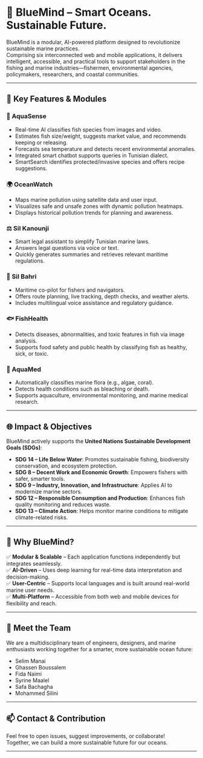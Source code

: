 # 🌊 BlueMind – Smart Oceans. Sustainable Future.

BlueMind is a modular, AI-powered platform designed to revolutionize sustainable marine practices.  
Comprising six interconnected web and mobile applications, it delivers intelligent, accessible, and practical tools to support stakeholders in the fishing and marine industries—fishermen, environmental agencies, policymakers, researchers, and coastal communities.

---

## 🚀 Key Features & Modules

### 🧠 AquaSense
- Real-time AI classifies fish species from images and video.
- Estimates fish size/weight, suggests market value, and recommends keeping or releasing.
- Forecasts sea temperature and detects recent environmental anomalies.
- Integrated smart chatbot supports queries in Tunisian dialect.
- SmartSearch identifies protected/invasive species and offers recipe suggestions.

### 🌍 OceanWatch
- Maps marine pollution using satellite data and user input.
- Visualizes safe and unsafe zones with dynamic pollution heatmaps.
- Displays historical pollution trends for planning and awareness.

### ⚖️ Sil Kanounji
- Smart legal assistant to simplify Tunisian marine laws.
- Answers legal questions via voice or text.
- Quickly generates summaries and retrieves relevant maritime regulations.

### 🧭 Sil Bahri
- Maritime co-pilot for fishers and navigators.
- Offers route planning, live tracking, depth checks, and weather alerts.
- Includes multilingual voice assistance and regulatory guidance.

### 🐟 FishHealth
- Detects diseases, abnormalities, and toxic features in fish via image analysis.
- Supports food safety and public health by classifying fish as healthy, sick, or toxic.

### 🌱 AquaMed
- Automatically classifies marine flora (e.g., algae, coral).
- Detects health conditions such as bleaching or death.
- Supports aquaculture, environmental monitoring, and marine medical research.

---

## 🌐 Impact & Objectives

BlueMind actively supports the **United Nations Sustainable Development Goals (SDGs)**:

- **SDG 14 – Life Below Water**: Promotes sustainable fishing, biodiversity conservation, and ecosystem protection.
- **SDG 8 – Decent Work and Economic Growth**: Empowers fishers with safer, smarter tools.
- **SDG 9 – Industry, Innovation, and Infrastructure**: Applies AI to modernize marine sectors.
- **SDG 12 – Responsible Consumption and Production**: Enhances fish quality monitoring and reduces waste.
- **SDG 13 – Climate Action**: Helps monitor marine conditions to mitigate climate-related risks.

---

## 🧩 Why BlueMind?

✅ **Modular & Scalable** – Each application functions independently but integrates seamlessly.  
✅ **AI-Driven** – Uses deep learning for real-time data interpretation and decision-making.  
✅ **User-Centric** – Supports local languages and is built around real-world marine user needs.  
✅ **Multi-Platform** – Accessible from both web and mobile devices for flexibility and reach.

---

## 👥 Meet the Team

We are a multidisciplinary team of engineers, designers, and marine enthusiasts working together for a smarter, more sustainable ocean future:

- Selim Manai  
- Ghassen Boussalem  
- Fida Naimi  
- Syrine Maalel  
- Safa Bachagha  
- Mohammed Silini  

---

## 📫 Contact & Contribution

Feel free to open issues, suggest improvements, or collaborate!  
Together, we can build a more sustainable future for our oceans.

---

